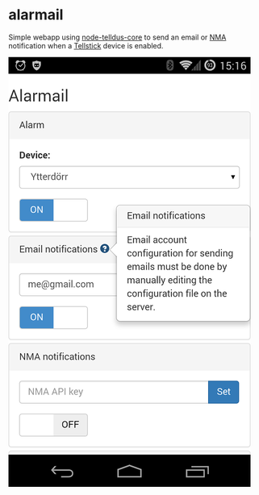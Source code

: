 # alarmail
Simple webapp using [node-telldus-core](https://github.com/mikwae/node-telldus-core) to send an email or [NMA](http://www.notifymyandroid.com/) notification when a [Tellstick](http://www.telldus.se/) device is enabled.

![screenshot](https://github.com/phooey/alarmail/blob/master/assets/screenshot.png)
